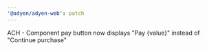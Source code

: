 ```yaml
---
'@adyen/adyen-web': patch
---
```


ACH - Component pay button now displays "Pay {value}" instead of "Continue purchase"
